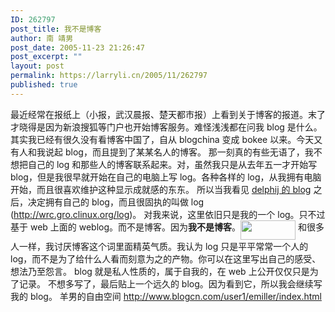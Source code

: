 ```yaml
---
ID: 262797
post_title: 我不是博客
author: 南 靖男
post_date: 2005-11-23 21:26:47
post_excerpt: ""
layout: post
permalink: https://larryli.cn/2005/11/262797
published: true
---
```

最近经常在报纸上（小报，武汉晨报、楚天都市报）上看到关于博客的报道。末了才晓得是因为新浪搜狐等门户也开始博客服务。难怪浅浅都在问我 blog 是什么。其实我已经有很久没有看博客中国了，自从 blogchina 变成 bokee 以来。今天又有人和我说起 blog，而且提到了某某名人的博客。
那一刻真的有些无语了，我不想把自己的 log 和那些人的博客联系起来。对，虽然我只是从去年五一才开始写 blog，但是我很早就开始在自己的电脑上写 log。各种各样的 log，从我拥有电脑开始，而且很喜欢维护这种显示成就感的东东。
所以当我看见 <a href="http://blog.delphij.net">delphij 的 blog</a> 之后，决定拥有自己的 blog，而且很固执的叫做 log (http://wrc.gro.clinux.org/log)。
对我来说，这里依旧只是我的一个 log。只不过基于 web 上面的 weblog。而不是博客。因为<strong>我不是博客</strong>。<a href="http://www.cnblog.org/imnotboke/"><img src="http://www.cnblog.org/imnotboke/imnotboke.gif" align="middle" height="31" width="88" /></a>
和很多人一样，我讨厌博客这个词里面精英气质。我认为 log 只是平平常常一个人的 log，而不是为了给什么人看而刻意为之的产物。你可以在这里写出自己的感受、想法乃至怨言。
blog 就是私人性质的，属于自我的，在 web 上公开仅仅只是为了记录。
不想多写了，最后贴上一个远久的 blog。因为看到它，所以我会继续写我的 blog。
羊男的自由空间 <a href="http://www.blogcn.com/user1/emiller/index.html">http://www.blogcn.com/user1/emiller/index.html</a>
